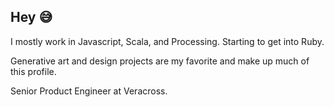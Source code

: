 ## Hey 😅

I mostly work in Javascript, Scala, and Processing. Starting to get into Ruby.

Generative art and design projects are my favorite and make up much of this profile. 

Senior Product Engineer at Veracross.
